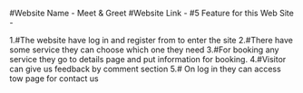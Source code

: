 
#Website Name - Meet & Greet
#Website Link - 
#5 Feature for this Web Site -

1.#The website have log in and register from to enter the site
2.#There have some service they can choose which one they need
3.#For booking any service they go to details page and put information for booking.
4.#Visitor can give us feedback by comment section
5.# On log in they can access tow page for contact us
